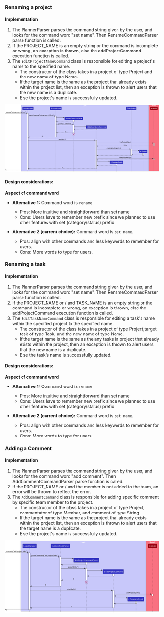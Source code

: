 ### Renaming a project

#### Implementation

1. The PlannerParser parses the command string given by the user, and looks for the command word "set name". Then RenameCommandParser parse function is called.
2. If the PROJECT_NAME is an empty string or the command is incomplete or wrong, an exception is thrown, else the addProjectCommand execution function is called.
3. The `EditProjectNameCommand` class is responsible for editing a project's name to the specified name.
    - The constructor of the class takes in a project of type Project and the new name of type Name.
    - If the target name is the same as the project that already exists within the project list, then an exception is thrown to alert users that the new name is a duplicate.
    - Else the project's name is successfully updated.

![Interactions Inside the Logic Component for the `renaming nn /of Duke` Command](images/EditProjectNameDiagram.png)

#### Design considerations:

**Aspect of command word**

- **Alternative 1:** Command word is `rename` 

    - Pros: More intuitive and straightforward than set name
    - Cons: Users have to remember new prefix since we planned to use other features with set (category/status) prefix

- **Alternative 2 (current choice):** Command word is `set name`.
    - Pros: align with other commands and less keywords to remember for users.
    - Cons: More words to type for users.



### Renaming a task

#### Implementation

1. The PlannerParser parses the command string given by the user, and looks for the command word "set name". Then RenameCommandParser parse function is called.
2. If the PROJECT_NAME or / and TASK_NAME  is an empty string or the command is incomplete or wrong, an exception is thrown, else the addProjectCommand execution function is called.
3. The `EditTaskNameCommand` class is responsible for editing a task's name within the specified project to the specified name.
    - The constructor of the class takes in a project of type Project,target task of type Task, and the new name of type Name.
    - If the target name is the same as the any tasks in project that already exists within the project, then an exception is thrown to alert users that the new name is a duplicate.
    - Else the task's name is successfully updated.


#### Design considerations:

**Aspect of command word**

- **Alternative 1:** Command word is `rename`

    - Pros: More intuitive and straightforward than set name
    - Cons: Users have to remember new prefix since we planned to use other features with set (category/status) prefix

- **Alternative 2 (current choice):** Command word is `set name`.
    - Pros: align with other commands and less keywords to remember for users.
    - Cons: More words to type for users.



### Adding a Comment

#### Implementation

1. The PlannerParser parses the command string given by the user, and looks for the command word "add comment". Then AddCommentCommandParser parse function is called.
2. If the PROJECT_NAME or / and the member is not added to the team, an error will be thrown to reflect the error.
3. The `AddCommentCommand` class is responsible for adding specific comment by specific team member to the project.
    - The constructor of the class takes in a project of type Project, commentator of type Member, and comment of type String.
    - If the target name is the same as the project that already exists within the project list, then an exception is thrown to alert users that the target name is a duplicate.
    - Else the project's name is successfully updated.

![Interactions Inside the Logic Component for the `add project Duke` Command](images/AddProjectSequenceDiagram.png)


